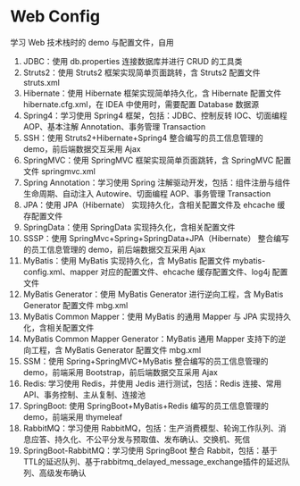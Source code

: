 # Web Config

学习 Web 技术栈时的 demo 与配置文件，自用

1. JDBC：使用 db.properties 连接数据库并进行 CRUD 的工具类
2. Struts2：使用 Struts2 框架实现简单页面跳转，含 Struts2 配置文件 struts.xml
3. Hibernate：使用 Hibernate 框架实现简单持久化，含 Hibernate 配置文件 hibernate.cfg.xml，在 IDEA 中使用时，需要配置 Database 数据源
4. Spring4：学习使用 Spring4 框架，包括：JDBC、控制反转 IOC、切面编程 AOP、基本注解 Annotation、事务管理 Transaction
5. SSH：使用 Struts2+Hibernate+Spring4 整合编写的员工信息管理的 demo，前后端数据交互采用 Ajax
6. SpringMVC：使用 SpringMVC 框架实现简单页面跳转，含 SpringMVC 配置文件 springmvc.xml
7. Spring Annotation：学习使用 Spring 注解驱动开发，包括：组件注册与组件生命周期、自动注入 Autowire、切面编程 AOP、事务管理 Transaction
8. JPA：使用 JPA（Hibernate） 实现持久化，含相关配置文件及 ehcache 缓存配置文件
9. SpringData：使用 SpringData 实现持久化，含相关配置文件
10. SSSP：使用 SpringMvc+Spring+SpringData+JPA（Hibernate） 整合编写的员工信息管理的 demo，前后端数据交互采用 Ajax
11. MyBatis：使用 MyBatis 实现持久化，含 MyBatis 配置文件 mybatis-config.xml、mapper 对应的配置文件、ehcache 缓存配置文件、log4j 配置文件
12. MyBatis Generator：使用 MyBatis Generator 进行逆向工程，含 MyBatis Generator 配置文件 mbg.xml
13. MyBatis Common Mapper：使用 MyBatis 的通用 Mapper 与 JPA 实现持久化，含相关配置文件
14. MyBatis Common Mapper Generator：MyBatis 通用 Mapper 支持下的逆向工程，含 MyBatis Generator 配置文件 mbg.xml
15. SSM：使用 Spring+SpringMVC+MyBatis 整合编写的员工信息管理的 demo，前端采用 Bootstrap，前后端数据交互采用 Ajax
16. Redis: 学习使用 Redis，并使用 Jedis 进行测试，包括：Redis 连接、常用 API、事务控制、主从复制、连接池
17. SpringBoot: 使用 SpringBoot+MyBatis+Redis 编写的员工信息管理的 demo，前端采用 thymeleaf
18. RabbitMQ：学习使用 RabbitMQ，包括：生产消费模型、轮询工作队列、消息应答、持久化、不公平分发与预取值、发布确认、交换机、死信
19. SpringBoot-RabbitMQ：学习使用 SpringBoot 整合 Rabbit，包括：基于TTL的延迟队列、基于rabbitmq_delayed_message_exchange插件的延迟队列、高级发布确认
